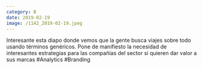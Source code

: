 ```yaml
--- 
category: B 
date: 2019-02-19 
image: /1142_2019-02-19.jpeg 
--- 
```


Interesante esta diapo donde vemos que la gente busca viajes sobre todo usando términos genéricos. Pone de manifiesto la necesidad de interesantes estrategias para las compañías del sector si quieren dar valor a sus marcas #Analytics #Branding